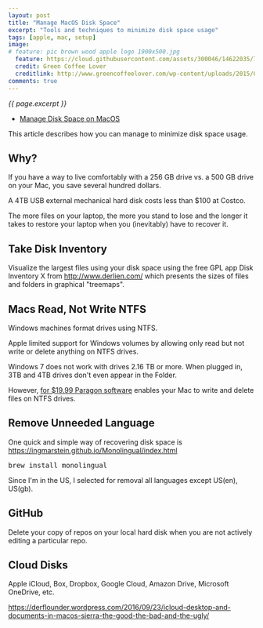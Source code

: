 ```yaml
---
layout: post
title: "Manage MacOS Disk Space"
excerpt: "Tools and techniques to minimize disk space usage"
tags: [apple, mac, setup]
image:
# feature: pic brown wood apple logo 1900x500.jpg
  feature: https://cloud.githubusercontent.com/assets/300046/14622035/740efa5c-0584-11e6-9a41-db5b03eaff85.jpg
  credit: Green Coffee Lover
  creditlink: http://www.greencoffeelover.com/wp-content/uploads/2015/03/7.jpg
comments: true
---
```

<i>{{ page.excerpt }}</i>

* [Manage Disk Space on MacOS](/mac-diskspace/)

This article describes how you can manage to minimize disk space usage.

## Why?

If you have a way to live comfortably with a 256 GB drive vs. a 500 GB drive on your Mac, 
you save several hundred dollars.

A 4TB USB external mechanical hard disk costs less than $100 at Costco.

The more files on your laptop, the more you stand to lose and the longer it takes to restore your laptop when you (inevitably) have to recover it.

## Take Disk Inventory

Visualize the largest files using your disk space using the free GPL app
Disk Inventory X from http://www.derlien.com/
which presents the sizes of files and folders in graphical "treemaps". 

## Macs Read, Not Write NTFS

Windows machines format drives using NTFS.

Apple limited support for Windows volumes by allowing only read but not write or delete anything on NTFS drives.

Windows 7 does not work with drives 2.16 TB or more.
When plugged in, 3TB and 4TB drives don't even appear in the Folder.

However, <a target="_blank" href="https://www.paragon-software.com/home/ntfs-mac/#">
for $19.99 Paragon software</a> enables your Mac to write and delete files on NTFS drives.

## Remove Unneeded Language

One quick and simple way of recovering disk space is
https://ingmarstein.github.io/Monolingual/index.html

<pre>brew install monolingual</pre> 

Since I'm in the US, I selected for removal all languages except US(en), US(gb).

## GitHub

Delete your copy of repos on your local hard disk when you are not actively editing a particular repo.

## Cloud Disks

Apple iCloud, Box, Dropbox, Google Cloud, Amazon Drive, Microsoft OneDrive, etc.

https://derflounder.wordpress.com/2016/09/23/icloud-desktop-and-documents-in-macos-sierra-the-good-the-bad-and-the-ugly/
